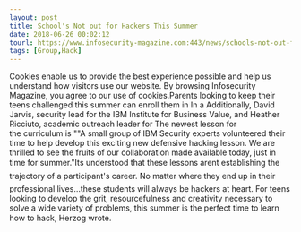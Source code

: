 ```yaml
---
layout: post
title: School's Not out for Hackers This Summer
date: 2018-06-26 00:02:12
tourl: https://www.infosecurity-magazine.com:443/news/schools-not-out-for-summer-at/
tags: [Group,Hack]
---
```

Cookies enable us to provide the best experience possible and help us understand how visitors use our website. By browsing Infosecurity Magazine, you agree to our use of cookies.Parents looking to keep their teens challenged this summer can enroll them in In a Additionally, David Jarvis, security lead for the IBM Institute for Business Value, and Heather Ricciuto, academic outreach leader for The newest lesson for the curriculum is ""A small group of IBM Security experts volunteered their time to help develop this exciting new defensive hacking lesson. We are thrilled to see the fruits of our collaboration made available today, just in time for summer."Its understood that these lessons arent establishing the trajectory of a participant's career. No matter where they end up in their professional lives...these students will always be hackers at heart. For teens looking to develop the grit, resourcefulness and creativity necessary to solve a wide variety of problems, this summer is the perfect time to learn how to hack, Herzog wrote.